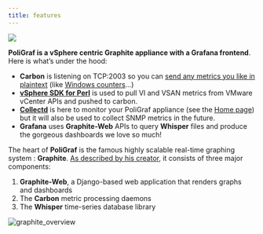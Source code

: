 ```yaml
---
title: features
---
```



![](/img/poligraf_archi_v21.jpg)

**PoliGraf is a vSphere centric Graphite appliance with a Grafana frontend**. Here is what’s under the hood:

*   **Carbon** is listening on TCP:2003 so you can [send any metrics you like in plaintext](http://graphite.readthedocs.org/en/latest/feeding-carbon.html) (like [Windows counters](https://ssc-serv.com/graphite.shtml)…)
*   **[vSphere SDK for Perl](https://developercenter.vmware.com/web/sdk/60/vsphere-perl)** is used to pull VI and VSAN metrics from VMware vCenter APIs and pushed to carbon.
*   **[Collectd](https://collectd.org/)** is here to monitor your PoliGraf appliance (see the [Home page](http://www.poligraf.io/web-admin/)) but it will also be used to collect SNMP metrics in the future.
*   **Grafana** uses **Graphite-Web** APIs to query **Whisper** files and produce the gorgeous dashboards we love so much!

The heart of **PoliGraf** is the famous highly scalable real-time graphing system : **Graphite**. [As described by his creator](http://graphite.readthedocs.org/en/latest/overview.html), it consists of three major components:

1.  **Graphite-Web**, a Django-based web application that renders graphs and dashboards
2.  The **Carbon** metric processing daemons
3.  The **Whisper** time-series database library

![graphite_overview](http://www.poligraf.io/wp-content/uploads/2015/09/graphite_overview.png)
